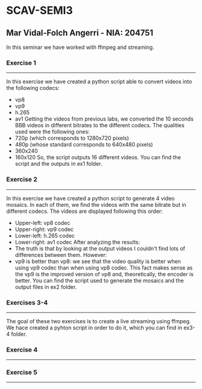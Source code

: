 # SCAV-SEMI3

## Mar Vidal-Folch Angerri - NIA: 204751

In this seminar we have worked with ffmpeg and streaming.

### Exercise 1
---
In this exercise we have created a python script able to convert videos into the following codecs:
- vp8
- vp9
- h.265
- av1
Getting the videos from previous labs, we converted the 10 seconds BBB videos in different bitrates to the different codecs. The qualities used were the following ones:  
- 720p (which corresponds to 1280x720 pixels)
- 480p (whose standard corresponds to 640x480 pixels) 
- 360x240
- 160x120
So, the script outputs 16 different videos. You can find the script and the outputs in ex1 folder. 

### Exercise 2
---
In this exercise we have created a python script to generate 4 video mosaics. In each of them, we find the videos with the same bitrate but in different codecs. The videos are displayed following this order: 
- Upper-left: vp8 codec
- Upper-right: vp9 codec
- Lower-left: h.265 codec
- Lower-right: av1 codec
After analyzing the results:
- The truth is that by looking at the output videos I couldn't find lots of differences between them. However:
- vp9 is better than vp8: we see that the video quality is better when using vp9 codec than when using vp8 codec. This fact makes sense as the vp9 is the improved version of vp8 and, theoretically, the encoder is better. 
You can find the script used to generate the mosaics and the output files in ex2 folder. 
### Exercises 3-4
---
The goal of these two exercises is to create a live streaming using ffmpeg. We hace created a pyhton script in order to do it, which you can find in ex3-4 folder. 





### Exercise 4
---


### Exercise 5
---
